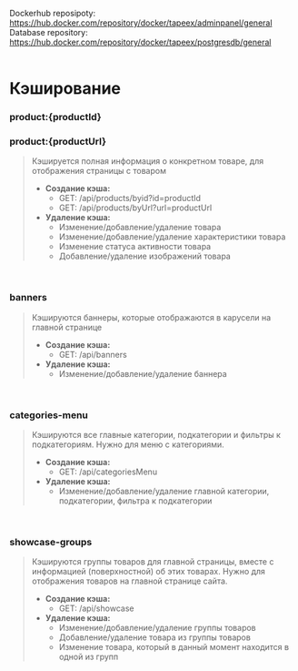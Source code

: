 Dockerhub reposipoty: https://hub.docker.com/repository/docker/tapeex/adminpanel/general
Database repository: https://hub.docker.com/repository/docker/tapeex/postgresdb/general
<br><br>

# **Кэширование**


### **product:{productId}**
### **product:{productUrl}**
>Кэшируется полная информация о конкретном товаре, для отображения страницы с товаром<br>
>- **Создание кэша:**<br>
>   - GET: /api/products/byid?id=productId<br>
>   - GET: /api/products/byUrl?url=productUrl<br>
>- **Удаление кэша:**<br>
>   - Изменение/добавление/удаление товара<br>
>   - Изменение/добавление/удаление характеристики товара<br>
>   - Изменение статуса активности товара<br>
>   - Добавление/удаление изображений товара<br>

<br>

### **banners**
>Кэшируются баннеры, которые отображаются в карусели на главной странице<br>
>- **Создание кэша:**<br>
>   - GET: /api/banners<br>
>- **Удаление кэша:**<br>
>   - Изменение/добавление/удаление баннера<br>

<br>

### **categories-menu**
>Кэшируются все главные категории, подкатегории и фильтры к подкатегориям. Нужно для меню с категориями.<br>
>- **Создание кэша:**<br>
>   - GET: /api/categoriesMenu<br>
>- **Удаление кэша:**<br>
>   - Изменение/добавление/удаление главной категории, подкатегории, фильтра к подкатегории<br>

<br>

### **showcase-groups**
>Кэшируются группы товаров для главной страницы, вместе с информацией (поверхностной) об этих товарах. Нужно для отображения товаров на главной странице сайта.<br>
>- **Создание кэша:**<br>
>   - GET: /api/showcase<br>
>- **Удаление кэша:**<br>
>   - Изменение/добавление/удаление группы товаров<br>
>   - Добавление/удаление товара из группы товаров<br>
>   - Изменение товара, который в данный момент находится в одной из групп<br>
